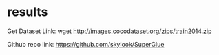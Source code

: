 # results

Get Dataset Link: wget http://images.cocodataset.org/zips/train2014.zip


Github repo link: https://github.com/skylook/SuperGlue
